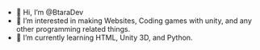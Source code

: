 - 👋 Hi, I’m @BtaraDev
- 👀 I’m interested in making Websites, Coding games with unity, and any other programming related things.
- 🌱 I’m currently learning HTML, Unity 3D, and Python.

<!---
BtaraDev/BtaraDev is a ✨ special ✨ repository because its `README.md` (this file) appears on your GitHub profile.
You can click the Preview link to take a look at your changes.
--->
